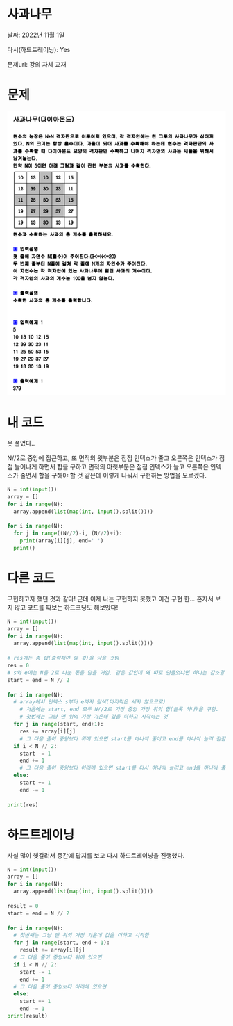 # 사과나무

날짜: 2022년 11월 1일

다시(하드트레이닝): Yes

문제url: 강의 자체 교재

# 문제

<img src="강의문제Image\사과나무.PNG" alt="사과나무 문제 이미지">

# 내 코드

못 풀었다.. 

N//2로 중앙에 접근하고, 또 면적의 윗부분은 점점 인덱스가 줄고 오른쪽은 인덱스가 점점 늘어나게 하면서 합을 구하고 면적의 아랫부분은 점점 인덱스가 늘고 오른쪽은 인덱스가 줄면서 합을 구해야 할 것 같은데 이렇게 나눠서 구현하는 방법을 모르겠다.

```python
N = int(input())
array = []
for i in range(N):
  array.append(list(map(int, input().split())))
  
for i in range(N):
  for j in range((N//2)-i, (N//2)+i):
    print(array[i][j], end=' ')
  print()
```

# 다른 코드

구현하고자 했던 것과 같다! 근데 이제 나는 구현하지 못했고 이건 구현 한… 혼자서 보지 않고 코드를 짜보는 하드코딩도 해보았다!

```python
N = int(input())
array = []
for i in range(N):
  array.append(list(map(int, input().split())))

# res에는 총 합(출력해야 할 것)을 담을 것임
res = 0
# s와 e에는 N을 2로 나눈 몫을 담을 거임. 같은 값인데 왜 따로 만들었냐면 하나는 감소할 거고 하나는 증가할 것임
start = end = N // 2

for i in range(N):
  # array에서 인덱스 s부터 e까지 탐색(마지막은 세지 않으므로)
	# 처음에는 start, end 모두 N//2로 가장 중앙 가장 위의 합(블록 하나)을 구함.
	# 첫번째는 그냥 맨 위의 가장 가운데 값을 더하고 시작하는 것
  for j in range(start, end+1):
    res += array[i][j]
	# 그 다음 줄이 중앙보다 위에 있으면 start를 하나씩 줄이고 end를 하나씩 늘려 점점 많은 범위의 합을 구함
  if i < N // 2:
    start -= 1
    end += 1
	# 그 다음 줄이 중앙보다 아래에 있으면 start를 다시 하나씩 늘리고 end를 하나씩 줄여 점점 더 적은 범위의 합을 구함
  else:
    start += 1
    end -= 1
    
print(res)
```

# 하드트레이닝

사실 많이 헷갈려서 중간에 답지를 보고 다시 하드트레이닝을 진행했다. 

```python
N = int(input())
array = []
for i in range(N):
  array.append(list(map(int, input().split())))

result = 0
start = end = N // 2

for i in range(N):
  # 첫번째는 그냥 맨 위의 가장 가운데 값을 더하고 시작함
  for j in range(start, end + 1):
    result += array[i][j]
  # 그 다음 줄이 중앙보다 위에 있으면
  if i < N // 2:
    start -= 1
    end += 1
  # 그 다음 줄이 중앙보다 아래에 있으면
  else:
    start += 1
    end -= 1
print(result)
```